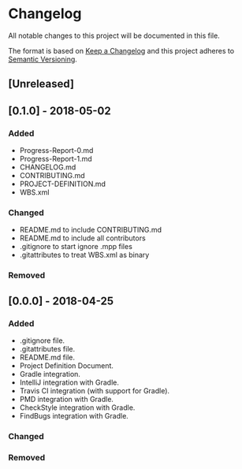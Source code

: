 # Changelog

All notable changes to this project will be documented in this file.

The format is based on [Keep a Changelog](http://keepachangelog.com/en/1.0.0/)
and this project adheres to [Semantic Versioning](http://semver.org/spec/v2.0.0.html).

## [Unreleased]

## [0.1.0] - 2018-05-02

### Added

-   Progress-Report-0.md
-   Progress-Report-1.md
-   CHANGELOG.md
-   CONTRIBUTING.md
-   PROJECT-DEFINITION.md
-   WBS.xml

### Changed

-   README.md to include CONTRIBUTING.md
-   README.md to include all contributors
-   .gitignore to start ignore .mpp files
-   .gitattributes to treat WBS.xml as binary

### Removed

## [0.0.0] - 2018-04-25

### Added

-   .gitignore file.
-   .gitattributes file.
-   README.md file.
-   Project Definition Document.
-   Gradle integration.
-   IntelliJ integration with Gradle.
-   Travis CI integration (with support for Gradle).
-   PMD integration with Gradle.
-   CheckStyle integration with Gradle.
-   FindBugs integration with Gradle.

### Changed

### Removed
